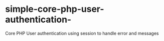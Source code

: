 # simple-core-php-user-authentication-
Core PHP User authentication using session to handle error and messages
